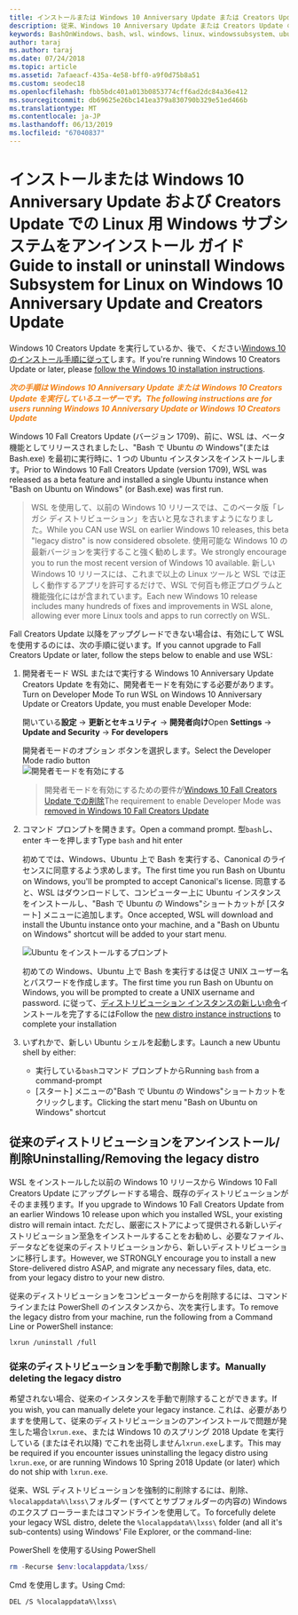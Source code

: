 ```yaml
---
title: インストールまたは Windows 10 Anniversary Update または Creators Update の削除
description: 従来、Windows 10 Anniversary Update または Creators Update のベータ版のディストリビューションのインストールとアンインストールの手順
keywords: BashOnWindows、bash、wsl、windows、linux、windowssubsystem、ubuntu、debian、suse、windows 10、レガシ、ベータ版の windows サブシステムのインストール、削除、アンインストール、アンインストール、削除、非推奨とされます
author: taraj
ms.author: taraj
ms.date: 07/24/2018
ms.topic: article
ms.assetid: 7afaeacf-435a-4e58-bff0-a9f0d75b8a51
ms.custom: seodec18
ms.openlocfilehash: fbb5bdc401a013b0853774cff6ad2dc84a36e412
ms.sourcegitcommit: db69625e26bc141ea379a830790b329e51ed466b
ms.translationtype: MT
ms.contentlocale: ja-JP
ms.lasthandoff: 06/13/2019
ms.locfileid: "67040837"
---
```

# <a name="guide-to-install-or-uninstall-windows-subsystem-for-linux-on-windows-10-anniversary-update-and-creators-update"></a><span data-ttu-id="66dbd-104">インストールまたは Windows 10 Anniversary Update および Creators Update での Linux 用 Windows サブシステムをアンインストール ガイド</span><span class="sxs-lookup"><span data-stu-id="66dbd-104">Guide to install or uninstall Windows Subsystem for Linux on Windows 10 Anniversary Update and Creators Update</span></span> 

<span data-ttu-id="66dbd-105">Windows 10 Creators Update を実行しているか、後で、ください[Windows 10 のインストール手順に従って](install-win10.md)します。</span><span class="sxs-lookup"><span data-stu-id="66dbd-105">If you're running Windows 10 Creators Update or later, please [follow the Windows 10 installation instructions](install-win10.md).</span></span>

<span data-ttu-id="66dbd-106"><strong><em><span style="color: #f28014">次の手順は Windows 10 Anniversary Update または Windows 10 Creators Update を実行しているユーザーです。</span></em></strong></span><span class="sxs-lookup"><span data-stu-id="66dbd-106"><strong><em><span style="color: #f28014">The following instructions are for users running Windows 10 Anniversary Update or Windows 10 Creators Update</span></em></strong></span></span>

<span data-ttu-id="66dbd-107">Windows 10 Fall Creators Update (バージョン 1709)、前に、WSL は、ベータ機能としてリリースされましたし、"Bash で Ubuntu の Windows"(または Bash.exe) を最初に実行時に、1 つの Ubuntu インスタンスをインストールします。</span><span class="sxs-lookup"><span data-stu-id="66dbd-107">Prior to Windows 10 Fall Creators Update (version 1709), WSL was released as a beta feature and installed a single Ubuntu instance when "Bash on Ubuntu on Windows" (or Bash.exe) was first run.</span></span>

> <span data-ttu-id="66dbd-108">WSL を使用して、以前の Windows 10 リリースでは、このベータ版「レガシ ディストリビューション」を古いと見なされますようになりました。</span><span class="sxs-lookup"><span data-stu-id="66dbd-108">While you CAN use WSL on earlier Windows 10 releases, this beta "legacy distro" is now considered obsolete.</span></span> <span data-ttu-id="66dbd-109">使用可能な Windows 10 の最新バージョンを実行すること強く勧めします。</span><span class="sxs-lookup"><span data-stu-id="66dbd-109">We strongly encourage you to run the most recent version of Windows 10 available.</span></span> <span data-ttu-id="66dbd-110">新しい Windows 10 リリースには、これまで以上の Linux ツールと WSL では正しく動作するアプリを許可するだけで、WSL で何百も修正プログラムと機能強化にはが含まれています。</span><span class="sxs-lookup"><span data-stu-id="66dbd-110">Each new Windows 10 release includes many hundreds of fixes and improvements in WSL alone, allowing ever more Linux tools and apps to run correctly on WSL.</span></span>

<span data-ttu-id="66dbd-111">Fall Creators Update 以降をアップグレードできない場合は、有効にして WSL を使用するのには、次の手順に従います。</span><span class="sxs-lookup"><span data-stu-id="66dbd-111">If you cannot upgrade to Fall Creators Update or later, follow the steps below to enable and use WSL:</span></span>

1. <span data-ttu-id="66dbd-112">開発者モード WSL またはで実行する Windows 10 Anniversary Update Creators Update を有効に、開発者モードを有効にする必要があります。</span><span class="sxs-lookup"><span data-stu-id="66dbd-112">Turn on Developer Mode  To run WSL on Windows 10 Anniversary Update or Creators Update, you must enable Developer Mode:</span></span>

    <span data-ttu-id="66dbd-113">開いている**設定** -> **更新とセキュリティ** -> **開発者向け**</span><span class="sxs-lookup"><span data-stu-id="66dbd-113">Open **Settings** -> **Update and Security** -> **For developers**</span></span>

    <span data-ttu-id="66dbd-114">開発者モードのオプション ボタンを選択します。</span><span class="sxs-lookup"><span data-stu-id="66dbd-114">Select the Developer Mode radio button</span></span>  
    ![開発者モードを有効にする](media/updateAndSecurity.png)

    > <span data-ttu-id="66dbd-116">開発者モードを有効にするための要件が[Windows 10 Fall Creators Update での削除](https://blogs.msdn.microsoft.com/commandline/2017/06/08/developer-mode-no-longer-required-for-windows-subsystem-for-linux/)</span><span class="sxs-lookup"><span data-stu-id="66dbd-116">The requirement to enable Developer Mode was [removed in Windows 10 Fall Creators Update](https://blogs.msdn.microsoft.com/commandline/2017/06/08/developer-mode-no-longer-required-for-windows-subsystem-for-linux/)</span></span>

1. <span data-ttu-id="66dbd-117">コマンド プロンプトを開きます。</span><span class="sxs-lookup"><span data-stu-id="66dbd-117">Open a command prompt.</span></span>  <span data-ttu-id="66dbd-118">型`bash`し、enter キーを押します</span><span class="sxs-lookup"><span data-stu-id="66dbd-118">Type `bash` and hit enter</span></span>

    <span data-ttu-id="66dbd-119">初めてでは、Windows、Ubuntu 上で Bash を実行する、Canonical のライセンスに同意するよう求めします。</span><span class="sxs-lookup"><span data-stu-id="66dbd-119">The first time you run Bash on Ubuntu on Windows, you'll be prompted to accept Canonical's license.</span></span> <span data-ttu-id="66dbd-120">同意すると、WSL はダウンロードして、コンピューター上に Ubuntu インスタンスをインストールし、"Bash で Ubuntu の Windows"ショートカットが [スタート] メニューに追加します。</span><span class="sxs-lookup"><span data-stu-id="66dbd-120">Once accepted, WSL will download and install the Ubuntu instance onto your machine, and a "Bash on Ubuntu on Windows" shortcut will be added to your start menu.</span></span>

    ![Ubuntu をインストールするプロンプト](media/bashShellInstall.png)

    <span data-ttu-id="66dbd-122">初めての Windows、Ubuntu 上で Bash を実行するは促さ UNIX ユーザー名とパスワードを作成します。</span><span class="sxs-lookup"><span data-stu-id="66dbd-122">The first time you run Bash on Ubuntu on Windows, you will be prompted to create a UNIX username and password.</span></span> <span data-ttu-id="66dbd-123">に従って、[ディストリビューション インスタンスの新しい命令](initialize-distro.md)インストールを完了するには</span><span class="sxs-lookup"><span data-stu-id="66dbd-123">Follow the [new distro instance instructions](initialize-distro.md) to complete your installation</span></span>

1. <span data-ttu-id="66dbd-124">いずれかで、新しい Ubuntu シェルを起動します。</span><span class="sxs-lookup"><span data-stu-id="66dbd-124">Launch a new Ubuntu shell by either:</span></span>
    * <span data-ttu-id="66dbd-125">実行している`bash`コマンド プロンプトから</span><span class="sxs-lookup"><span data-stu-id="66dbd-125">Running `bash` from a command-prompt</span></span>
    * <span data-ttu-id="66dbd-126">[スタート] メニューの"Bash で Ubuntu の Windows"ショートカットをクリックします。</span><span class="sxs-lookup"><span data-stu-id="66dbd-126">Clicking the start menu "Bash on Ubuntu on Windows" shortcut</span></span>

    
## <a name="uninstallingremoving-the-legacy-distro"></a><span data-ttu-id="66dbd-127">従来のディストリビューションをアンインストール/削除</span><span class="sxs-lookup"><span data-stu-id="66dbd-127">Uninstalling/Removing the legacy distro</span></span>
<span data-ttu-id="66dbd-128">WSL をインストールした以前の Windows 10 リリースから Windows 10 Fall Creators Update にアップグレードする場合、既存のディストリビューションがそのまま残ります。</span><span class="sxs-lookup"><span data-stu-id="66dbd-128">If you upgrade to Windows 10 Fall Creators Update from an earlier Windows 10 release upon which you installed WSL, your existing distro will remain intact.</span></span> <span data-ttu-id="66dbd-129">ただし、厳密にストアによって提供される新しいディストリビューション至急をインストールすることをお勧めし、必要なファイル、データなどを従来のディストリビューションから、新しいディストリビューションに移行します。</span><span class="sxs-lookup"><span data-stu-id="66dbd-129">However, we STRONGLY encourage you to install a new Store-delivered distro ASAP, and migrate any necessary files, data, etc. from your legacy distro to your new distro.</span></span>

<span data-ttu-id="66dbd-130">従来のディストリビューションをコンピューターからを削除するには、コマンドラインまたは PowerShell のインスタンスから、次を実行します。</span><span class="sxs-lookup"><span data-stu-id="66dbd-130">To remove the legacy distro from your machine, run the following from a Command Line or PowerShell instance:</span></span>

```console
lxrun /uninstall /full
```

### <a name="manually-deleting-the-legacy-distro"></a><span data-ttu-id="66dbd-131">従来のディストリビューションを手動で削除します。</span><span class="sxs-lookup"><span data-stu-id="66dbd-131">Manually deleting the legacy distro</span></span>
<span data-ttu-id="66dbd-132">希望されない場合、従来のインスタンスを手動で削除することができます。</span><span class="sxs-lookup"><span data-stu-id="66dbd-132">If you wish, you can manually delete your legacy instance.</span></span> <span data-ttu-id="66dbd-133">これは、必要がありますを使用して、従来のディストリビューションのアンインストールで問題が発生した場合`lxrun.exe`、または Windows 10 のスプリング 2018 Update を実行している (またはそれ以降) でこれを出荷しません`lxrun.exe`します。</span><span class="sxs-lookup"><span data-stu-id="66dbd-133">This may be required if you encounter issues uninstalling the legacy distro using `lxrun.exe`, or are running Windows 10 Spring 2018 Update (or later) which do not ship with `lxrun.exe`.</span></span>

<span data-ttu-id="66dbd-134">従来、WSL ディストリビューションを強制的に削除するには、削除、`%localappdata%\lxss\`フォルダー (すべてとサブフォルダーの内容の) Windows のエクスプ ローラーまたはコマンドラインを使用して。</span><span class="sxs-lookup"><span data-stu-id="66dbd-134">To forcefully delete your legacy WSL distro, delete the `%localappdata%\lxss\` folder (and all it's sub-contents) using Windows' File Explorer, or the command-line:</span></span>

<span data-ttu-id="66dbd-135">PowerShell を使用する</span><span class="sxs-lookup"><span data-stu-id="66dbd-135">Using PowerShell</span></span>
```powershell
rm -Recurse $env:localappdata/lxss/
```

<span data-ttu-id="66dbd-136">Cmd を使用します。</span><span class="sxs-lookup"><span data-stu-id="66dbd-136">Using Cmd:</span></span>
```console
DEL /S %localappdata%\lxss\
```
